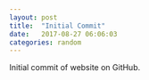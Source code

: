 ```yaml
---
layout: post
title:  "Initial Commit"
date:   2017-08-27 06:06:03
categories: random
---
```


Initial commit of website on GitHub.
